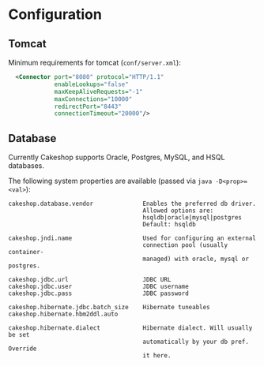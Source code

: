 # Configuration

## Tomcat

Minimum requirements for tomcat (`conf/server.xml`):

```xml
  <Connector port="8080" protocol="HTTP/1.1"
             enableLookups="false"
             maxKeepAliveRequests="-1"
             maxConnections="10000"
             redirectPort="8443"
             connectionTimeout="20000"/>
```

## Database

Currently Cakeshop supports Oracle, Postgres, MySQL, and HSQL databases.

The following system properties are available (passed via `java -D<prop>=<val>`):

```
cakeshop.database.vendor              Enables the preferred db driver.
                                      Allowed options are:
                                      hsqldb|oracle|mysql|postgres
                                      Default: hsqldb

cakeshop.jndi.name                    Used for configuring an external
                                      connection pool (usually container-
                                      managed) with oracle, mysql or postgres.

cakeshop.jdbc.url                     JDBC URL
cakeshop.jdbc.user                    JDBC username
cakeshop.jdbc.pass                    JDBC password

cakeshop.hibernate.jdbc.batch_size    Hibernate tuneables
cakeshop.hibernate.hbm2ddl.auto

cakeshop.hibernate.dialect            Hibernate dialect. Will usually be set
                                      automatically by your db pref. Override
                                      it here.
```
